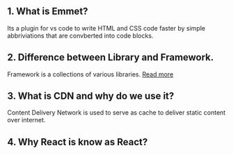 ## 1. What is Emmet?

Its a plugin for vs code to write HTML and CSS code faster by simple abbriviations that are convberted into code blocks.

## 2. Difference between Library and Framework.

Framework is a collections of various libraries. [Read more](https://www.geeksforgeeks.org/software-framework-vs-library/)

## 3. What is CDN and why do we use it?

Content Delivery Network is used to serve as cache to deliver static content over internet.

## 4. Why React is know as React?
